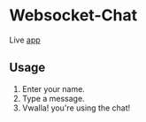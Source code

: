 # Websocket-Chat

Live [app](https://stormy-forest-07695.herokuapp.com/)

## Usage
1. Enter your name.
2. Type a message.
3. Vwalla! you're using the chat!
